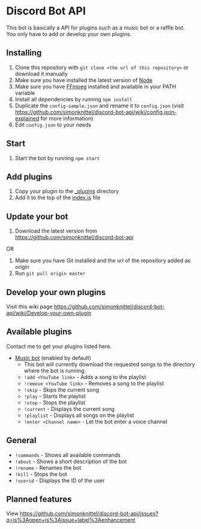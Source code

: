 Discord Bot API
===
This bot is basically a API for plugins such as a music bot or a raffle bot. You only have to add or develop your own plugins.

Installing
---
1. Clone this repository with `git clone <the url of this repository>` or download it manually
2. Make sure you have installed the latest version of [Node](https://nodejs.org/en/)
3. Make sure you have [FFmpeg](https://www.ffmpeg.org/) installed and available in your PATH variable
4. Install all dependencies by running `npm install`
5. Duplicate the `config-sample.json` and rename it to `config.json` (visit https://github.com/simonknittel/discord-bot-api/wiki/config.json-explained for more information)
6. Edit `config.json` to your needs

Start
---
1. Start the bot by running `npm start`

Add plugins
---
1. Copy your plugin to the [_plugins](./_plugins) directory
2. Add it to the top of the [index.js](./index.js) file

Update your bot
---
1. Download the latest version from https://github.com/simonknittel/discord-bot-api

OR

1. Make sure you have Git installed and the url of the repository added as origin
2. Run `git pull origin master`

Develop your own plugins
---
Visit this wiki page https://github.com/simonknittel/discord-bot-api/wiki/Develop-your-own-plugin

Available plugins
---
Contact me to get your plugins listed here.

* [Music bot](./_plugins/music-bot) (enabled by default)
    + This bot will currently download the requested songs to the directory where the bot is running.
    + `!add <YouTube link>` - Adds a song to the playlist
    + `!remove <YouTube link>` - Removes a song to the playlist
    + `!skip` - Skips the current song
    + `!play` - Starts the playlist
    + `!stop` - Stops the playlist
    + `!current` - Displays the current song
    + `!playlist` - Displays all songs on the playlist
    + `!enter <Channel name>` - Let the bot enter a voice channel

General
---

* `!commands` - Shows all available commands
* `!about` - Shows a short description of the bot
* `!rename` - Renames the bot
* `!kill` - Stops the bot
* `!userid` - Displays the ID of the user

Planned features
---
View https://github.com/simonknittel/discord-bot-api/issues?q=is%3Aopen+is%3Aissue+label%3Aenhancement
